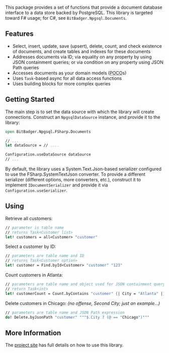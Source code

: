 This package provides a set of functions that provide a document database interface to a data store backed by PostgreSQL. This library is targeted toward F# usage; for C#, see `BitBadger.Npgsql.Documents`.

## Features

- Select, insert, update, save (upsert), delete, count, and check existence of documents, and create tables and indexes for these documents
- Addresses documents via ID; via equality on any property by using JSON containment queries; or via condition on any property using JSON Path queries
- Accesses documents as your domain models (<abbr title="Plain Old CLR Objects">POCO</abbr>s)
- Uses `Task`-based async for all data access functions
- Uses building blocks for more complex queries

## Getting Started

The main step is to set the data source with which the library will create connections. Construct an `NpgsqlDataSource` instance, and provide it to the library:

```fsharp
open BitBadger.Npgsql.FSharp.Documents

// ...
let dataSource = // ....

Configuration.useDataSource dataSource
// ...
```

By default, the library uses a System.Text.Json-based serializer configured to use the FSharp.SystemTextJson converter. To provide a different serializer (different options, more converters, etc.), construct it to implement `IDocumentSerializer` and provide it via `Configuration.useSerializer`.

## Using

Retrieve all customers:

```fsharp
// parameter is table name
// returns Task<Customer list>
let! customers = all<Customer> "customer"
```

Select a customer by ID:

```fsharp
// parameters are table name and ID
// returns Task<Customer option>
let! customer = Find.byId<Customer> "customer" "123"
```

Count customers in Atlanta:

```fsharp
// parameters are table name and object used for JSON containment query
// return Task<int>
let! customerCount = Count.byContains "customer" {| City = "Atlanta" |}
```

Delete customers in Chicago: _(no offense, Second City; just an example...)_

```fsharp
// parameters are table name and JSON Path expression
do! Delete.byJsonPath "customer" """$.City ? (@ == "Chicago")"""
```

## More Information

The [project site](https://bitbadger.solutions/open-source/postgres-documents/) has full details on how to use this library.

